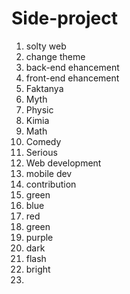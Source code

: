 # Side-project
1. solty web
2. change theme
3. back-end ehancement
4. front-end ehancement
5. Faktanya
6. Myth
7. Physic
8. Kimia
9. Math
10. Comedy
11. Serious
12. Web development
13. mobile dev
14. contribution
15. green
16. blue
17. red
18. green
19. purple
20. dark
21. flash
22. bright
23. 
